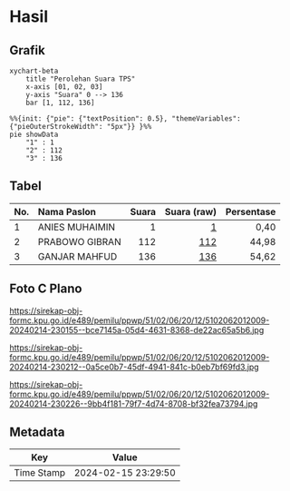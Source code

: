 # Hasil

## Grafik

```mermaid
xychart-beta
    title "Perolehan Suara TPS"
    x-axis [01, 02, 03]
    y-axis "Suara" 0 --> 136
    bar [1, 112, 136]
```

```mermaid
%%{init: {"pie": {"textPosition": 0.5}, "themeVariables": {"pieOuterStrokeWidth": "5px"}} }%%
pie showData
    "1" : 1
    "2" : 112
    "3" : 136
```

## Tabel

| No. | Nama Paslon    | Suara | Suara (raw) | Persentase |
|:--- |:-------------- | -----:| -----------:| ----------:|
| 1   | ANIES MUHAIMIN | 1     | [1][p-1]    | 0,40       |
| 2   | PRABOWO GIBRAN | 112   | [112][p-2]  | 44,98      |
| 3   | GANJAR MAHFUD  | 136   | [136][p-3]  | 54,62      |


[p-1]: https://github.com/gigit-pemilu/pemilu-2024-51-bali/blob/main/pilpres/hitung-suara/sub/51-bali/sub/02-tabanan/sub/06-kediri/sub/2012-pejaten/sub/009-tps/sub/paslon-1.txt
[p-2]: https://github.com/gigit-pemilu/pemilu-2024-51-bali/blob/main/pilpres/hitung-suara/sub/51-bali/sub/02-tabanan/sub/06-kediri/sub/2012-pejaten/sub/009-tps/sub/paslon-2.txt
[p-3]: https://github.com/gigit-pemilu/pemilu-2024-51-bali/blob/main/pilpres/hitung-suara/sub/51-bali/sub/02-tabanan/sub/06-kediri/sub/2012-pejaten/sub/009-tps/sub/paslon-3.txt

## Foto C Plano

https://sirekap-obj-formc.kpu.go.id/e489/pemilu/ppwp/51/02/06/20/12/5102062012009-20240214-230155--bce7145a-05d4-4631-8368-de22ac65a5b6.jpg

https://sirekap-obj-formc.kpu.go.id/e489/pemilu/ppwp/51/02/06/20/12/5102062012009-20240214-230212--0a5ce0b7-45df-4941-841c-b0eb7bf69fd3.jpg

https://sirekap-obj-formc.kpu.go.id/e489/pemilu/ppwp/51/02/06/20/12/5102062012009-20240214-230226--9bb4f181-79f7-4d74-8708-bf32fea73794.jpg


## Metadata

| Key        | Value               |
| ---------- | ------------------- |
| Time Stamp | 2024-02-15 23:29:50 |



